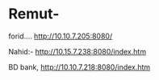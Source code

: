 # Remut-




forid.... http://10.10.7.205:8080/

Nahid:- http://10.15.7.238:8080/index.htm


BD bank, http://10.10.7.218:8080/index.htm


